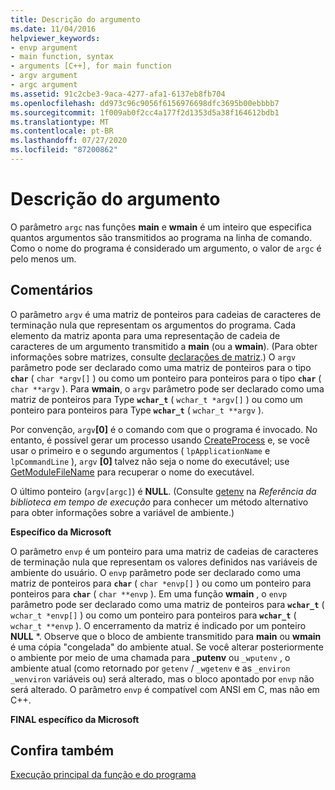 ```yaml
---
title: Descrição do argumento
ms.date: 11/04/2016
helpviewer_keywords:
- envp argument
- main function, syntax
- arguments [C++], for main function
- argv argument
- argc argument
ms.assetid: 91c2cbe3-9aca-4277-afa1-6137eb8fb704
ms.openlocfilehash: dd973c96c9056f6156976698dfc3695b00ebbbb7
ms.sourcegitcommit: 1f009ab0f2cc4a177f2d1353d5a38f164612bdb1
ms.translationtype: MT
ms.contentlocale: pt-BR
ms.lasthandoff: 07/27/2020
ms.locfileid: "87200862"
---
```

# <a name="argument-description"></a>Descrição do argumento

O parâmetro `argc` nas funções **main** e **wmain** é um inteiro que especifica quantos argumentos são transmitidos ao programa na linha de comando. Como o nome do programa é considerado um argumento, o valor de `argc` é pelo menos um.

## <a name="remarks"></a>Comentários

O parâmetro `argv` é uma matriz de ponteiros para cadeias de caracteres de terminação nula que representam os argumentos do programa. Cada elemento da matriz aponta para uma representação de cadeia de caracteres de um argumento transmitido a **main** (ou a **wmain**). (Para obter informações sobre matrizes, consulte [declarações de matriz](../c-language/array-declarations.md).) O `argv` parâmetro pode ser declarado como uma matriz de ponteiros para o tipo **`char`** ( `char *argv[]` ) ou como um ponteiro para ponteiros para o tipo **`char`** ( `char **argv` ). Para **wmain**, o `argv` parâmetro pode ser declarado como uma matriz de ponteiros para Type **`wchar_t`** ( `wchar_t *argv[]` ) ou como um ponteiro para ponteiros para Type **`wchar_t`** ( `wchar_t **argv` ).

Por convenção, `argv`**[0]** é o comando com que o programa é invocado.  No entanto, é possível gerar um processo usando [CreateProcess](/windows/win32/api/processthreadsapi/nf-processthreadsapi-createprocessw) e, se você usar o primeiro e o segundo argumentos ( `lpApplicationName` e `lpCommandLine` ), `argv` **[0]** talvez não seja o nome do executável; use [GetModuleFileName](/windows/win32/api/libloaderapi/nf-libloaderapi-getmodulefilenamew) para recuperar o nome do executável.

O último ponteiro (`argv[argc]`) é **NULL**. (Consulte [getenv](../c-runtime-library/reference/getenv-wgetenv.md) na *Referência da biblioteca em tempo de execução* para conhecer um método alternativo para obter informações sobre a variável de ambiente.)

**Específico da Microsoft**

O parâmetro `envp` é um ponteiro para uma matriz de cadeias de caracteres de terminação nula que representam os valores definidos nas variáveis de ambiente do usuário. O `envp` parâmetro pode ser declarado como uma matriz de ponteiros para **`char`** ( `char *envp[]` ) ou como um ponteiro para ponteiros para **`char`** ( `char **envp` ). Em uma função **wmain** , o `envp` parâmetro pode ser declarado como uma matriz de ponteiros para **`wchar_t`** ( `wchar_t *envp[]` ) ou como um ponteiro para ponteiros para **`wchar_t`** ( `wchar_t **envp` ). O encerramento da matriz é indicado por um ponteiro **NULL** \*. Observe que o bloco de ambiente transmitido para **main** ou **wmain** é uma cópia "congelada" do ambiente atual. Se você alterar posteriormente o ambiente por meio de uma chamada para _**putenv** ou `_wputenv` , o ambiente atual (como retornado por `getenv` / `_wgetenv` e as `_environ` `_wenviron` variáveis ou) será alterado, mas o bloco apontado por `envp` não será alterado. O parâmetro `envp` é compatível com ANSI em C, mas não em C++.

**FINAL específico da Microsoft**

## <a name="see-also"></a>Confira também

[Execução principal da função e do programa](../c-language/main-function-and-program-execution.md)
